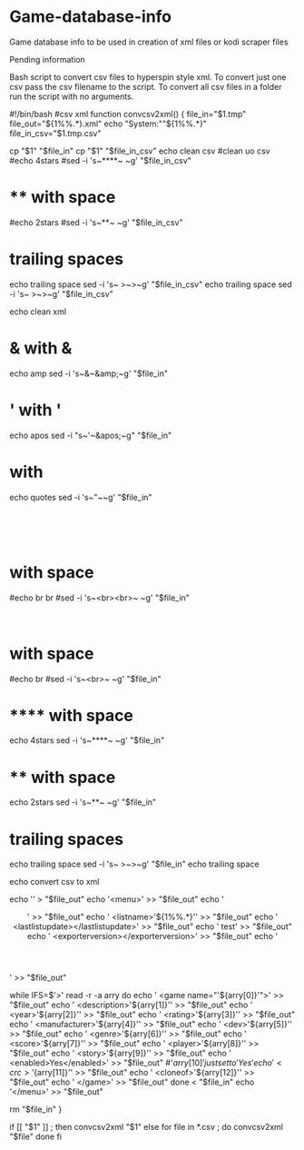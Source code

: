 # Game-database-info
Game database info to be used in creation of xml files or kodi scraper files

Pending information


Bash script to convert csv files to hyperspin style xml. To convert just one csv pass the csv filename to the script. To convert all csv files in a folder run the script with no arguments.

#!/bin/bash
#csv xml function
convcsv2xml()
{
file_in="$1.tmp"
file_out="${1%%.*}.xml"
echo "System:""${1%%.*}"
file_in_csv="$1.tmp.csv"

cp "$1" "$file_in"
cp "$1" "$file_in_csv"
echo clean csv
#clean uo csv
#echo 4stars
#sed -i 's~\*\*\*\*~ ~g' "$file_in_csv"
# ** with space
#echo 2stars
#sed -i 's~\*\*~ ~g' "$file_in_csv"
# trailing spaces
echo trailing space
sed -i 's~ >~>~g' "$file_in_csv"
echo trailing space
sed -i 's~ >~>~g' "$file_in_csv"

echo clean xml
# & with &amp;
echo amp
sed -i 's~\&~\&amp;~g' "$file_in"
# ' with &apos;
echo apos
sed -i "s~'~\&apos;~g" "$file_in"
#  with 
echo quotes
sed -i 's~"~~g' "$file_in"
# <br><br> with space
#echo br br
#sed -i 's~\<br\>\<br\>~ ~g' "$file_in"
# <br> with space
#echo br
#sed -i 's~\<br\>~ ~g' "$file_in"
# **** with space
echo 4stars
sed -i 's~\*\*\*\*~ ~g' "$file_in"
# ** with space
echo 2stars
sed -i 's~\*\*~ ~g' "$file_in"
# trailing spaces
echo trailing space
sed -i 's~ >~>~g' "$file_in"
echo trailing space

echo convert csv to xml

echo '<?xml version="1.0"?>' > "$file_out"
echo '<menu>' >> "$file_out"
echo '  <header>' >> "$file_out"
echo '    <listname>'${1%%.*}'</listname>' >> "$file_out"
echo '    <lastlistupdate></lastlistupdate>' >> "$file_out"
echo '    <listversion>test</listversion>' >> "$file_out"
echo '    <exporterversion></exporterversion>' >> "$file_out"
echo '  </header>' >> "$file_out"

while IFS=$'>' read -r -a arry
do
  echo '  <game name="'${arry[0]}'">' >> "$file_out"
  echo '    <description>'${arry[1]}'</description>' >> "$file_out"
  echo '    <year>'${arry[2]}'</year>' >> "$file_out"
  echo '    <rating>'${arry[3]}'</rating>' >> "$file_out"
  echo '    <manufacturer>'${arry[4]}'</manufacturer>' >> "$file_out"
  echo '    <dev>'${arry[5]}'</dev>' >> "$file_out"
  echo '    <genre>'${arry[6]}'</genre>' >> "$file_out"
  echo '    <score>'${arry[7]}'</score>' >> "$file_out"
  echo '    <player>'${arry[8]}'</player>' >> "$file_out"
  echo '    <story>'${arry[9]}'</story>' >> "$file_out"
  echo '    <enabled>Yes</enabled>' >> "$file_out" #'${arry[10]}' just set to 'Yes'
  echo '    <crc>'${arry[11]}'</crc>' >> "$file_out"
  echo '    <cloneof>'${arry[12]}'</cloneof>' >> "$file_out"
  echo '  </game>' >> "$file_out"
done < "$file_in"
echo '</menu>' >> "$file_out"

rm "$file_in"
}

if [[ "$1" ]] ; then
	convcsv2xml "$1"
else
	for file in *.csv ; do
		convcsv2xml "$file"
	done
fi
